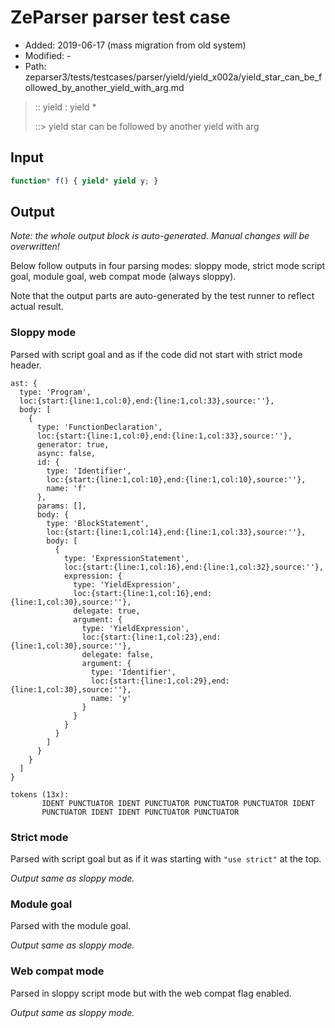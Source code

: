 # ZeParser parser test case

- Added: 2019-06-17 (mass migration from old system)
- Modified: -
- Path: zeparser3/tests/testcases/parser/yield/yield_x002a/yield_star_can_be_followed_by_another_yield_with_arg.md

> :: yield : yield *
>
> ::> yield star can be followed by another yield with arg

## Input

`````js
function* f() { yield* yield y; }
`````

## Output

_Note: the whole output block is auto-generated. Manual changes will be overwritten!_

Below follow outputs in four parsing modes: sloppy mode, strict mode script goal, module goal, web compat mode (always sloppy).

Note that the output parts are auto-generated by the test runner to reflect actual result.

### Sloppy mode

Parsed with script goal and as if the code did not start with strict mode header.

`````
ast: {
  type: 'Program',
  loc:{start:{line:1,col:0},end:{line:1,col:33},source:''},
  body: [
    {
      type: 'FunctionDeclaration',
      loc:{start:{line:1,col:0},end:{line:1,col:33},source:''},
      generator: true,
      async: false,
      id: {
        type: 'Identifier',
        loc:{start:{line:1,col:10},end:{line:1,col:10},source:''},
        name: 'f'
      },
      params: [],
      body: {
        type: 'BlockStatement',
        loc:{start:{line:1,col:14},end:{line:1,col:33},source:''},
        body: [
          {
            type: 'ExpressionStatement',
            loc:{start:{line:1,col:16},end:{line:1,col:32},source:''},
            expression: {
              type: 'YieldExpression',
              loc:{start:{line:1,col:16},end:{line:1,col:30},source:''},
              delegate: true,
              argument: {
                type: 'YieldExpression',
                loc:{start:{line:1,col:23},end:{line:1,col:30},source:''},
                delegate: false,
                argument: {
                  type: 'Identifier',
                  loc:{start:{line:1,col:29},end:{line:1,col:30},source:''},
                  name: 'y'
                }
              }
            }
          }
        ]
      }
    }
  ]
}

tokens (13x):
       IDENT PUNCTUATOR IDENT PUNCTUATOR PUNCTUATOR PUNCTUATOR IDENT
       PUNCTUATOR IDENT IDENT PUNCTUATOR PUNCTUATOR
`````

### Strict mode

Parsed with script goal but as if it was starting with `"use strict"` at the top.

_Output same as sloppy mode._

### Module goal

Parsed with the module goal.

_Output same as sloppy mode._

### Web compat mode

Parsed in sloppy script mode but with the web compat flag enabled.

_Output same as sloppy mode._
